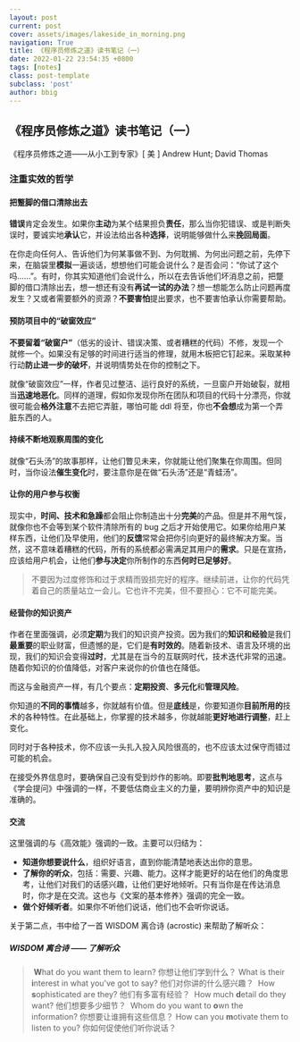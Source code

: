 ```yaml
---
layout: post
current: post
cover: assets/images/lakeside_in_morning.png
navigation: True
title: 《程序员修炼之道》读书笔记（一）
date: 2022-01-22 23:54:35 +0800
tags: [notes]
class: post-template
subclass: 'post'
author: bbig
---
```


##  《程序员修炼之道》读书笔记（一）

《程序员修炼之道——从小工到专家》[ 美 ] Andrew Hunt; David Thomas



### 注重实效的哲学

#### 把蹩脚的借口清除出去

**错误**肯定会发生。如果你**主动**为某个结果担负**责任**，那么当你犯错误、或是判断失误时，要诚实地**承认**它，并设法给出各种**选择**，说明能够做什么来**挽回局面**。

在你走向任何人、告诉他们为何某事做不到、为何耽搁、为何出问题之前，先停下来，在脑袋里**模拟**一遍谈话，想想他们可能会说什么？是否会问：“你试了这个吗……”。有时，你其实知道他们会说什么，所以在去告诉他们坏消息之前，把蹩脚的借口清除出去，想一想还有没有**再试一试的办法**？想一想能怎么防止问题再度发生？又或者需要额外的资源？**不要害怕**提出要求，也不要害怕承认你需要帮助。



#### 预防项目中的“破窗效应”

**不要留着“破窗户”**（低劣的设计、错误决策、或者糟糕的代码）不修，发现一个就修一个。如果没有足够的时间进行适当的修理，就用木板把它钉起来。采取某种行动**防止进一步的破坏**，并说明情势处在你的控制之下。

就像“破窗效应”一样，作者见过整洁、运行良好的系统，一旦窗户开始破裂，就相当**迅速地恶化**。同样的道理，假如你发现你所在团队和项目的代码十分漂亮，你就很可能会**格外注意**不去把它弄脏，哪怕可能 ddl 将至，你也**不会想**成为第一个弄脏东西的人。



#### 持续不断地观察周围的变化

就像“石头汤”的故事那样，让他们瞥见未来，你就能让他们聚集在你周围。但同时，当你设法**催生变化**时，要注意你是在做“石头汤”还是“青蛙汤”。



#### 让你的用户参与权衡

现实中，**时间、技术和急躁**都会阻止你制造出十分**完美**的产品。但是并不用气馁，就像你也不会等到某个软件清除所有的 bug 之后才开始使用它。如果你给用户某样东西，让他们及早使用，他们的**反馈**常常会把你引向更好的最终解决方案。当然，这不意味着糟糕的代码，所有的系统都必需满足其用户的**需求**。只是在宣扬，应该给用户机会，让他们**参与决定**你所制作的东西**何时已足够好**。

> 不要因为过度修饰和过于求精而毁损完好的程序。继续前进，让你的代码凭着自己的质量站立一会儿。它也许不完美，但不要担心：它不可能完美。



#### 经营你的知识资产

作者在里面强调，必须**定期**为我们的知识资产投资。因为我们的**知识和经验**是我们**最重要**的职业财富，但遗憾的是，它们是**有时效的**。随着新技术、语言及环境的出现，我们的知识会变得**过时**，尤其是在当今的互联网时代，技术迭代非常的迅速。随着你知识的价值降低，对客户来说你的价值也在降低。

而这与金融资产一样，有几个要点：**定期投资**、**多元化**和**管理风险**。

你知道的**不同的事情**越多，你就越有价值。但是**底线**是，你要知道你**目前所用的**技术的各种特性。在此基础上，你掌握的技术越多，你就越能**更好地进行调整**，赶上变化。

同时对于各种技术，你不应该一头扎入投入风险很高的，也不应该太过保守而错过可能的机会。

在接受外界信息时，要确保自己没有受到炒作的影响。即要**批判地思考**，这点与《学会提问》中强调的一样，不要低估商业主义的力量，要明辨你资产中的知识是准确的。



#### 交流

这里强调的与《高效能》强调的一致。主要可以归结为：

- **知道你想要说什么**，组织好语言，直到你能清楚地表达出你的意思。
- **了解你的听众**，包括：需要、兴趣、能力。这样才能更好的站在他们的角度思考，让他们对我们的话感兴趣，让他们更好地倾听。只有当你是在传达消息时，你才是在交流。这也与《文案的基本修养》强调的完全一致。
- **做个好倾听者**。如果你不听他们说话，他们也不会听你说话。

关于第二点，书中给了一首 WISDOM 离合诗 (acrostic) 来帮助了解听众：

##### WISDOM 离合诗 —— 了解听众

> ​                        **W**hat do you want them to learn?    你想让他们学到什么？
> What is their **i**nterest in what you've got to say?    他们对你讲的什么感兴趣？
> ​                                  How **s**ophisticated are they?    他们有多富有经验？
> ​                            How much **d**etail do they want?    他们想要多少细节？
> ​     Whom do you want to **o**wn the information?    你想要让谁拥有这些信息？
> ​     How can you **m**otivate them to listen to you?    你如何促使他们听你说话？